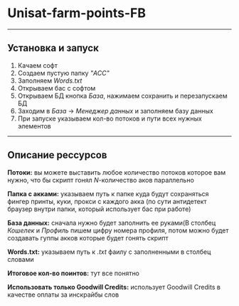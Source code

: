 # Unisat-farm-points-FB
___
## Установка и запуск
 1. Качаем софт
2. Создаем пустую папку _"ACC"_
3. Заполняем _Words.txt_ 
4. Открываем бас с софтом
5. Открываем БД кнопка _База_, нажимаем сохранить и перезапускаем БД
6. Заходим в _База_ → _Менеджер данных_  и заполняем базу данных 
7. При запуске указываем кол-во потоков и пути всех нужных элементов
___
   ## Описание рессурсов
**Потоки:** вы можете выставить любое количество потоков которое вам нужно, что бы скрипт гонял _N_-количество аков параллельно
   
**Папка с акками:** указываем путь к папке куда будут сохраняться фингер принты, куки, прокси с каждого акка (по сути антидетект браузер внутри папки, который использует бас при работе)  

**База данных:** сначала нужно будет заполнить ее руками(В столбец _Кошелек_ и _Профиль_ пишем цифру номера профиля, потом можно будет создавать гуппы акков которые будет гонять скрипт

**Words.txt:** указываем путь к _.txt_ фаилу с заполненными в столбец словами  

**Итоговое кол-во поинтов:** тут все понятно  

**Использовать только Goodwill Credits:** использует Goodwill Credits в качестве оплаты за инскрайбы слов  


